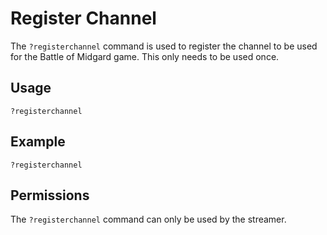# Register Channel

The `?registerchannel` command is used to register the channel to be used for the Battle of Midgard game. This only needs to be used once.

## Usage

`?registerchannel`

## Example

`?registerchannel`

## Permissions

The `?registerchannel` command can only be used by the streamer.